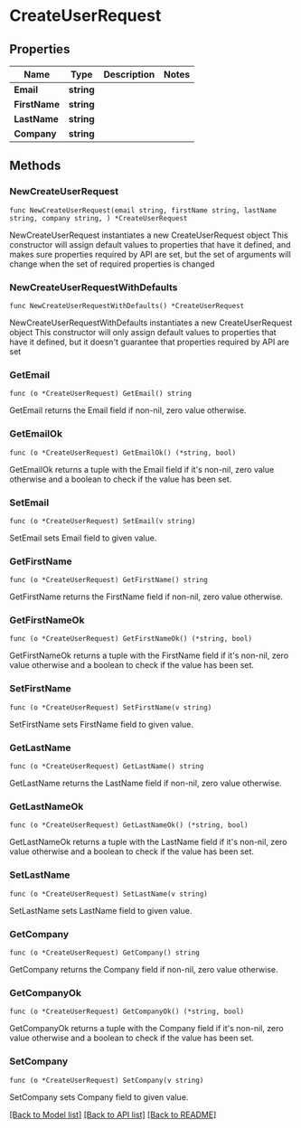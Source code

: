 # CreateUserRequest

## Properties

Name | Type | Description | Notes
------------ | ------------- | ------------- | -------------
**Email** | **string** |  | 
**FirstName** | **string** |  | 
**LastName** | **string** |  | 
**Company** | **string** |  | 

## Methods

### NewCreateUserRequest

`func NewCreateUserRequest(email string, firstName string, lastName string, company string, ) *CreateUserRequest`

NewCreateUserRequest instantiates a new CreateUserRequest object
This constructor will assign default values to properties that have it defined,
and makes sure properties required by API are set, but the set of arguments
will change when the set of required properties is changed

### NewCreateUserRequestWithDefaults

`func NewCreateUserRequestWithDefaults() *CreateUserRequest`

NewCreateUserRequestWithDefaults instantiates a new CreateUserRequest object
This constructor will only assign default values to properties that have it defined,
but it doesn't guarantee that properties required by API are set

### GetEmail

`func (o *CreateUserRequest) GetEmail() string`

GetEmail returns the Email field if non-nil, zero value otherwise.

### GetEmailOk

`func (o *CreateUserRequest) GetEmailOk() (*string, bool)`

GetEmailOk returns a tuple with the Email field if it's non-nil, zero value otherwise
and a boolean to check if the value has been set.

### SetEmail

`func (o *CreateUserRequest) SetEmail(v string)`

SetEmail sets Email field to given value.


### GetFirstName

`func (o *CreateUserRequest) GetFirstName() string`

GetFirstName returns the FirstName field if non-nil, zero value otherwise.

### GetFirstNameOk

`func (o *CreateUserRequest) GetFirstNameOk() (*string, bool)`

GetFirstNameOk returns a tuple with the FirstName field if it's non-nil, zero value otherwise
and a boolean to check if the value has been set.

### SetFirstName

`func (o *CreateUserRequest) SetFirstName(v string)`

SetFirstName sets FirstName field to given value.


### GetLastName

`func (o *CreateUserRequest) GetLastName() string`

GetLastName returns the LastName field if non-nil, zero value otherwise.

### GetLastNameOk

`func (o *CreateUserRequest) GetLastNameOk() (*string, bool)`

GetLastNameOk returns a tuple with the LastName field if it's non-nil, zero value otherwise
and a boolean to check if the value has been set.

### SetLastName

`func (o *CreateUserRequest) SetLastName(v string)`

SetLastName sets LastName field to given value.


### GetCompany

`func (o *CreateUserRequest) GetCompany() string`

GetCompany returns the Company field if non-nil, zero value otherwise.

### GetCompanyOk

`func (o *CreateUserRequest) GetCompanyOk() (*string, bool)`

GetCompanyOk returns a tuple with the Company field if it's non-nil, zero value otherwise
and a boolean to check if the value has been set.

### SetCompany

`func (o *CreateUserRequest) SetCompany(v string)`

SetCompany sets Company field to given value.



[[Back to Model list]](../README.md#documentation-for-models) [[Back to API list]](../README.md#documentation-for-api-endpoints) [[Back to README]](../README.md)


